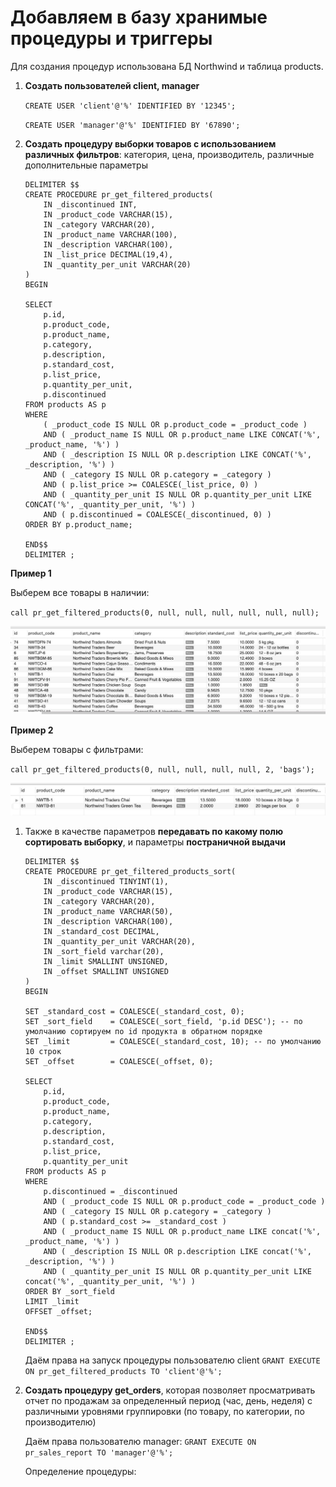 # Добавляем в базу хранимые процедуры и триггеры

Для создания процедур использована БД Northwind и таблица products.

1. **Создать пользователей client, manager**

    `CREATE USER 'client'@'%' IDENTIFIED BY '12345';`

    `CREATE USER 'manager'@'%' IDENTIFIED BY '67890';`

1. **Создать процедуру выборки товаров с использованием различных фильтров**: категория, цена, производитель, различные дополнительные параметры

    ```
    DELIMITER $$
    CREATE PROCEDURE pr_get_filtered_products(
        IN _discontinued INT,
        IN _product_code VARCHAR(15),
        IN _category VARCHAR(20),
        IN _product_name VARCHAR(100),
        IN _description VARCHAR(100),
        IN _list_price DECIMAL(19,4),
        IN _quantity_per_unit VARCHAR(20)
    )
    BEGIN

    SELECT 
        p.id, 
        p.product_code, 
        p.product_name, 
        p.category, 
        p.description, 
        p.standard_cost, 
        p.list_price, 
        p.quantity_per_unit,
        p.discontinued
    FROM products AS p
    WHERE 
        ( _product_code IS NULL OR p.product_code = _product_code )
        AND ( _product_name IS NULL OR p.product_name LIKE CONCAT('%', _product_name, '%') )
        AND ( _description IS NULL OR p.description LIKE CONCAT('%', _description, '%') )
        AND ( _category IS NULL OR p.category = _category )
        AND ( p.list_price >= COALESCE(_list_price, 0) )
        AND ( _quantity_per_unit IS NULL OR p.quantity_per_unit LIKE CONCAT('%', _quantity_per_unit, '%') )
        AND ( p.discontinued = COALESCE(_discontinued, 0) )
    ORDER BY p.product_name;

    END$$
    DELIMITER ;
    ```

**Пример 1**

Выберем все товары в наличии:

`call pr_get_filtered_products(0, null, null, null, null, null, null);`

![Пример 1](/images/pr_all.jpg)

**Пример 2** 

Выберем товары с фильтрами:

`call pr_get_filtered_products(0, null, null, null, null, 2, 'bags');`

![Пример 2](/images/pr_filter.jpg)


1. Также в качестве параметров **передавать по какому полю сортировать выборку**, и параметры **постраничной выдачи**

    ```
    DELIMITER $$
    CREATE PROCEDURE pr_get_filtered_products_sort(
        IN _discontinued TINYINT(1),
        IN _product_code VARCHAR(15),
        IN _category VARCHAR(20),
        IN _product_name VARCHAR(50),
        IN _description VARCHAR(100),
        IN _standard_cost DECIMAL,
        IN _quantity_per_unit VARCHAR(20),
        IN _sort_field varchar(20),
        IN _limit SMALLINT UNSIGNED,
        IN _offset SMALLINT UNSIGNED
    )
    BEGIN

    SET _standard_cost = COALESCE(_standard_cost, 0);
    SET _sort_field    = COALESCE(_sort_field, 'p.id DESC'); -- по умолчанию сортируем по id продукта в обратном порядке
    SET _limit         = COALESCE(_standard_cost, 10); -- по умолчанию 10 строк
    SET _offset        = COALESCE(_offset, 0);

    SELECT 
        p.id, 
        p.product_code, 
        p.product_name, 
        p.category, 
        p.description, 
        p.standard_cost, 
        p.list_price, 
        p.quantity_per_unit
    FROM products AS p
    WHERE 
        p.discontinued = _discontinued
        AND ( _product_code IS NULL OR p.product_code = _product_code )
        AND ( _category IS NULL OR p.category = _category )
        AND ( p.standard_cost >= _standard_cost )
        AND ( _product_name IS NULL OR p.product_name LIKE concat('%', _product_name, '%') )
        AND ( _description IS NULL OR p.description LIKE concat('%', _description, '%') )
        AND ( _quantity_per_unit IS NULL OR p.quantity_per_unit LIKE concat('%', _quantity_per_unit, '%') )
    ORDER BY _sort_field
    LIMIT _limit
    OFFSET _offset;

    END$$
    DELIMITER ;
    ```

    Даём права на запуск процедуры пользователю client
    `GRANT EXECUTE ON pr_get_filtered_products TO 'client'@'%';`


1. **Создать процедуру get_orders**, которая позволяет просматривать отчет по продажам за определенный период (час, день, неделя) с различными уровнями группировки (по товару, по категории, по производителю)

    Даём права пользователю manager:
    `GRANT EXECUTE ON pr_sales_report TO 'manager'@'%';`

    Определение процедуры:

    ```

    ```
    